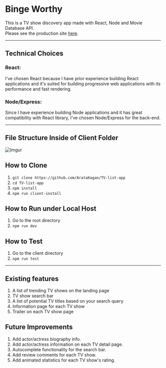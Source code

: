 # Binge Worthy 

This is a TV show discovery app made with React, Node and Movie Database API.   
Please see the production site [here](https://murmuring-dusk-88857.herokuapp.com/).
___

## Technical Choices 

### React: 

I've chosen React because I have prior experience building React applications and it's suited for building progressive web applications with its performance and fast rendering. 

### Node/Express: 

Since I have experience building Node applications and it has great compatibility with React library, I've chosen Node/Express for the back-end.  

___
## File Structure Inside of Client Folder

![Imgur](https://i.imgur.com/DNls5YA.png)

## How to Clone 

1. `git clone https://github.com/ArataKagan/TV-list-app`
2. `cd TV-list-app`
3. `npm install` 
4. `npm run client-install`

## How to Run under Local Host 

1. Go to the root directory 
2. `npm run dev`

## How to Test

1. Go to the client directory
2. `npm run test`

___ 
## Existing features 

1. A list of trending TV shows on the landing page
2. TV show search bar 
3. A list of potential TV titles based on your search query 
4. Information page for each TV show 
5. Trailer on each TV show page 


## Future Improvements 

1. Add actor/actress biography info.
2. Add actor/actress information on each TV detail page.
3. Autocomplete functionality for the search bar.
4. Add review comments for each TV show. 
5. Add animated statistics for each TV show's rating.



